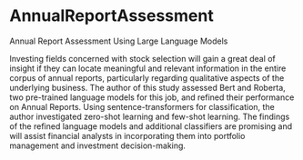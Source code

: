 # AnnualReportAssessment
Annual Report Assessment Using Large Language Models

Investing fields concerned with stock selection will gain a great deal of insight if they can locate meaningful and relevant information in the entire corpus of annual reports, particularly regarding qualitative aspects of the underlying business. The author of this study assessed Bert and Roberta, two pre-trained language models for this job, and refined their performance on Annual Reports. Using sentence-transformers for classification, the author investigated zero-shot learning and few-shot learning. The findings of the refined language models and additional classifiers are promising and will assist financial analysts in incorporating them into portfolio management and investment decision-making.
